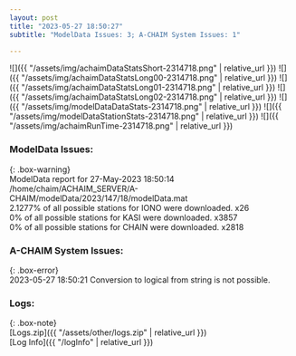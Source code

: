 ```yaml
---
layout: post
title: "2023-05-27 18:50:27"
subtitle: "ModelData Issues: 3; A-CHAIM System Issues: 1"

---
```


![]({{ "/assets/img/achaimDataStatsShort-2314718.png" | relative_url }})
![]({{ "/assets/img/achaimDataStatsLong00-2314718.png" | relative_url }})
![]({{ "/assets/img/achaimDataStatsLong01-2314718.png" | relative_url }})
![]({{ "/assets/img/achaimDataStatsLong02-2314718.png" | relative_url }})
![]({{ "/assets/img/modelDataDataStats-2314718.png" | relative_url }})
![]({{ "/assets/img/modelDataStationStats-2314718.png" | relative_url }})
![]({{ "/assets/img/achaimRunTime-2314718.png" | relative_url }})


### ModelData Issues:  
  
{: .box-warning}  
 ModelData report for 27-May-2023 18:50:14   
 /home/chaim/ACHAIM_SERVER/A-CHAIM/modelData/2023/147/18/modelData.mat   
 2.1277% of all possible stations for IONO were downloaded. x26   
 0% of all possible stations for KASI were downloaded. x3857   
 0% of all possible stations for CHAIN were downloaded. x2818   
  
### A-CHAIM System Issues:  
  
{: .box-error}  
2023-05-27 18:50:21 Conversion to logical from string is not possible.  

### Logs:  
  
{: .box-note}  
[Logs.zip]({{ "/assets/other/logs.zip" | relative_url }})  
[Log Info]({{ "/logInfo" | relative_url }})  
